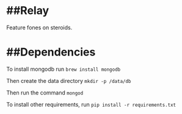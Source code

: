 ##Relay
==========

Feature fones on steroids.


##Dependencies 
===========

To install mongodb run 
```brew install mongodb```

Then create the data directory
```mkdir -p /data/db```

Then run the command 
```mongod```

To install other requirements, run 
```pip install -r requirements.txt```
